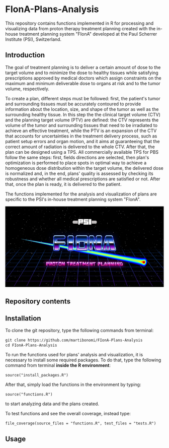# FIonA-Plans-Analysis

This repository contains functions implemented in R for processing and visualizing data from proton therapy treatment planning created with the in-house treatment planning system "FIonA" developed at the Paul Scherrer Institute (PSI), Switzerland.

## Introduction

The goal of treatment planning is to deliver a certain amount of dose to the target volume and to minimize the dose to healthy tissues while satisfying prescriptions approved by medical doctors which assign constraints on the maximum and minimum deliverable dose to organs at risk and to the tumor volume, respectively.

To create a plan, different steps must be followed: first, the patient's tumor and surrounding tissues must be accurately contoured to provide information about the location, size, and shape of the tumor as well as the surrounding healthy tissue. In this step the the clinical target volume (CTV) and the planning target volume (PTV) are defined: the CTV represents the volume of the tumor and surrounding tissues that need to be irradiated to achieve an effective treatment, while the PTV is an expansion of the CTV that accounts for uncertainties in the treatment delivery process, such as patient setup errors and organ motion, and it aims at guaranteeing that the correct amount of radiation is delivered to the whole CTV. After that, the plan can be designed using a TPS. All commercially available TPS for PBS follow the same steps: first, fields directions are selected, then plan's optimization is performed to place spots in optimal way to achieve a homogeneous dose distribution within the target volume, the delivered dose is normalized and, in the end, plans' quality is assessed by checking its robustness and whether all medical prescriptions are satisfied or not. After that, once the plan is ready, it is delivered to the patient.

The functions implemented for the analysis and visualization of plans are specific to the PSI's in-house treatment planning system "FIonA".

![FIonA logo](images/Fiona.png)

## Repository contents

## Installation

To clone the git repository, type the following commands from terminal:

```         
git clone https://github.com/martibonomi/FIonA-Plans-Analysis
cd FIonA-Plans-Analysis
```

To run the functions used for plans' analysis and visualization, it is necessary to install some required packages. To do that, type the following command from terminal **inside the R environment**:

```         
source("install_packages.R")
```

After that, simply load the functions in the environment by typing:

```         
source("functions.R")
```

to start analyzing data and the plans created.

To test functions and see the overall coverage, instead type:

```         
file_coverage(source_files = "functions.R", test_files = "tests.R")
```

## Usage
